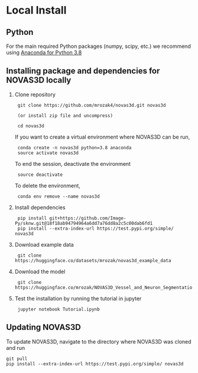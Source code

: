 # Local Install

## Python
For the main required Python packages (numpy, scipy, etc.) we recommend using
[Anaconda for Python 3.8](https://www.continuum.io/downloads)


## Installing package and dependencies for NOVAS3D locally

1. Clone repository

        git clone https://github.com/mrozak4/novas3d.git novas3d

        (or install zip file and uncompress)

        cd novas3d

    If you want to create a virtual environment where NOVAS3D can be run,

        conda create -n novas3d python=3.8 anaconda
        source activate novas3d
    
    To end the session, deactivate the environment
    
        source deactivate
    
    To delete the environment,
    
        conda env remove --name novas3d

2. Install dependencies
    
        pip install git+https://github.com/Image-Py/sknw.git@18f18ab94794964a6dd7a76dd8a2c5c00dab6fd1
        pip install --extra-index-url https://test.pypi.org/simple/ novas3d

3. Download example data

        git clone https://huggingface.co/datasets/mrozak/novas3d_example_data

4. Download the model

        git clone https://huggingface.co/mrozak/NOVAS3D_Vessel_and_Neuron_Segmentation


4. Test the installation by running the tutorial in jupyter 

        jupyter notebook Tutorial.ipynb

## Updating NOVAS3D
To update NOVAS3D, navigate to the directory where NOVAS3D was cloned and run

    git pull
    pip install --extra-index-url https://test.pypi.org/simple/ novas3d
